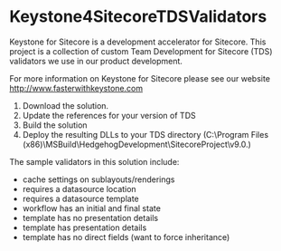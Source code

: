 # Keystone4SitecoreTDSValidators
Keystone for Sitecore is a development accelerator for Sitecore. This project is a collection of custom Team Development for Sitecore (TDS) validators we use in our product development.

For more information on Keystone for Sitecore please see our website http://www.fasterwithkeystone.com

1. Download the solution.
2. Update the references for your version of TDS
3. Build the solution
3. Deploy the resulting DLLs to your TDS directory (C:\Program Files (x86)\MSBuild\HedgehogDevelopment\SitecoreProject\v9.0.)

The sample validators in this solution include:

- cache settings on sublayouts/renderings
- requires a datasource location
- requires a datasource template
- workflow has an initial and final state
- template has no presentation details
- template has presentation details
- template has no direct fields (want to force inheritance)
